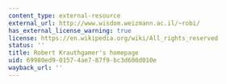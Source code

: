 ```yaml
---
content_type: external-resource
external_url: http://www.wisdom.weizmann.ac.il/~robi/
has_external_license_warning: true
license: https://en.wikipedia.org/wiki/All_rights_reserved
status: ''
title: Robert Krauthgamer's homepage
uid: 69980ed9-0157-4ae7-87f9-bc3d600d010e
wayback_url: ''
---
```

